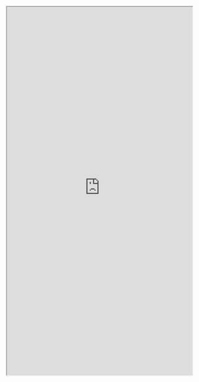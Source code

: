 

<div style="width: 100%; height: 1000px;"> <!-- Example parent container -->
    <iframe src="https://nimaboscarino-hotdog-gradio.hf.space" style="width: 100%; height: 100%;"></iframe>
</div>

